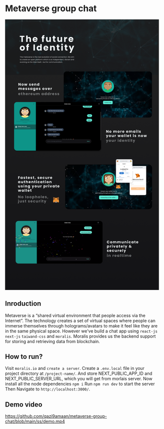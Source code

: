 # Metaverse group chat
<img src="/ss/bg.png"></img>

## Inroduction
Metaverse is a “shared virtual environment that people access via the Internet”. 
The technology creates a set of virtual spaces where people can immerse themselves through 
holograms/avatars to make it feel like they are in the same physical space. 
However we've build a chat app using `react-js` `next-js` `taiwand-css` and `moralis`. 
Moralis provides us the backend support for storing and retrieving data from blockchain.

## How to run?
Visit `moralis.io` and `create a server`.
Create a `.env.local` file in your project directory at `/project-name/`. And store NEXT_PUBLIC_APP_ID and NEXT_PUBLIC_SERVER_URL, which you will get from morlais server.
Now install all the node dependencies `npm i`
Run `npm run dev` to start the server Then  Navigate to `http://localhost:3000/`.

## Demo video
https://github.com/qazi9amaan/metaverse-group-chat/blob/main/ss/demo.mp4
